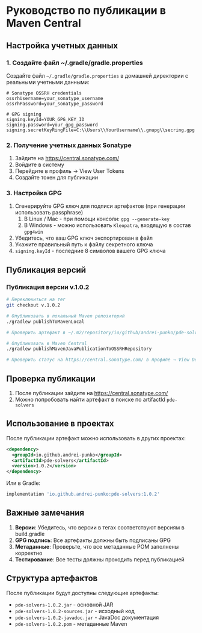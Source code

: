 # Руководство по публикации в Maven Central

## Настройка учетных данных

### 1. Создайте файл ~/.gradle/gradle.properties
Создайте файл `~/.gradle/gradle.properties` в домашней директории с реальными учетными данными:

```properties
# Sonatype OSSRH credentials
ossrhUsername=your_sonatype_username
ossrhPassword=your_sonatype_password

# GPG signing
signing.keyId=YOUR_GPG_KEY_ID
signing.password=your_gpg_password
signing.secretKeyRingFile=C:\\Users\\YourUsername\\.gnupg\\secring.gpg
```

### 2. Получение учетных данных Sonatype
1. Зайдите на https://central.sonatype.com/
2. Войдите в систему
3. Перейдите в профиль → View User Tokens
4. Создайте токен для публикации

### 3. Настройка GPG
1. Сгенерируйте GPG ключ для подписи артефактов (при генерации использовать passphrase)
   1. В Linux / Mac - при помощи консоли: `gpg --generate-key`
   2. В Windows - можно использовать `Kleopatra`, входящую в состав `gpg4win`
2. Убедитесь, что ваш GPG ключ экспортирован в файл
3. Укажите правильный путь к файлу секретного ключа
4. `signing.keyId` - последние 8 символов вашего GPG ключа

## Публикация версий

### Публикация версии v.1.0.2
```bash
# Переключиться на тег
git checkout v.1.0.2

# Опубликовать в локальный Maven репозиторий
./gradlew publishToMavenLocal

# Проверить артефакт в ~/.m2/repository/io/github/andrei-punko/pde-solvers

# Опубликовать в Maven Central
./gradlew publishMavenJavaPublicationToOSSRHRepository

# Проверить статус на https://central.sonatype.com/ в профиле → View Deployments
```

## Проверка публикации

1. После публикации зайдите на https://central.sonatype.com/
2. Можно попробовать найти артефакт в поиске по artifactId `pde-solvers`

## Использование в проектах

После публикации артефакт можно использовать в других проектах:

```xml
<dependency>
  <groupId>io.github.andrei-punko</groupId>
  <artifactId>pde-solvers</artifactId>
  <version>1.0.2</version>
</dependency>
```

Или в Gradle:

```gradle
implementation 'io.github.andrei-punko:pde-solvers:1.0.2'
```

## Важные замечания

1. **Версии**: Убедитесь, что версии в тегах соответствуют версиям в build.gradle
2. **GPG подпись**: Все артефакты должны быть подписаны GPG
3. **Метаданные**: Проверьте, что все метаданные POM заполнены корректно
4. **Тестирование**: Все тесты должны проходить перед публикацией

## Структура артефактов

После публикации будут доступны следующие артефакты:
- `pde-solvers-1.0.2.jar` - основной JAR
- `pde-solvers-1.0.2-sources.jar` - исходный код
- `pde-solvers-1.0.2-javadoc.jar` - JavaDoc документация
- `pde-solvers-1.0.2.pom` - метаданные Maven
